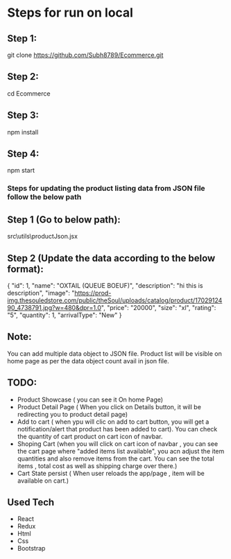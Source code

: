 # Steps for run on local


## Step 1: 
git clone https://github.com/Subh8789/Ecommerce.git

## Step 2: 
cd Ecommerce

## Step 3: 
npm install

## Step 4: 
npm start

### Steps for updating the product listing data from JSON file follow the below path

## Step 1 (Go to below path):
src\utils\productJson.jsx

## Step 2 (Update the data according to the below format):
{
    "id": 1,
    "name": "OXTAIL (QUEUE BOEUF)",
    "description": "hi this is description",
    "image": "https://prod-img.thesouledstore.com/public/theSoul/uploads/catalog/product/1702912490_4738791.jpg?w=480&dpr=1.0",
    "price": "20000",
    "size": "xl",
    "rating": "5",
    "quantity": 1,
    "arrivalType": "New"
}

## Note:

You can add multiple data object to JSON file.
Product list will be visible on home page as per the data object count avail in json file.

## TODO:

- Product Showcase ( you can see it On home Page)
- Product Detail Page ( When you click on Details button, it  will be redirecting you to product detail page)
- Add to cart ( when ypu will clic on add to cart button, you will get a notification/alert that product has been added to cart). You can check the quantity of  cart product on cart icon of navbar.
- Shoping Cart (when you will click on cart icon of navbar , you can see the cart page where "added items list available", you acn adjust the item quantities and also remove items from the cart. You can see the total items , total cost as well as shipping charge over there.)
- Cart State persist ( When user reloads the app/page , item will be available on cart.)

## Used Tech

- React
- Redux
- Html
- Css
- Bootstrap
